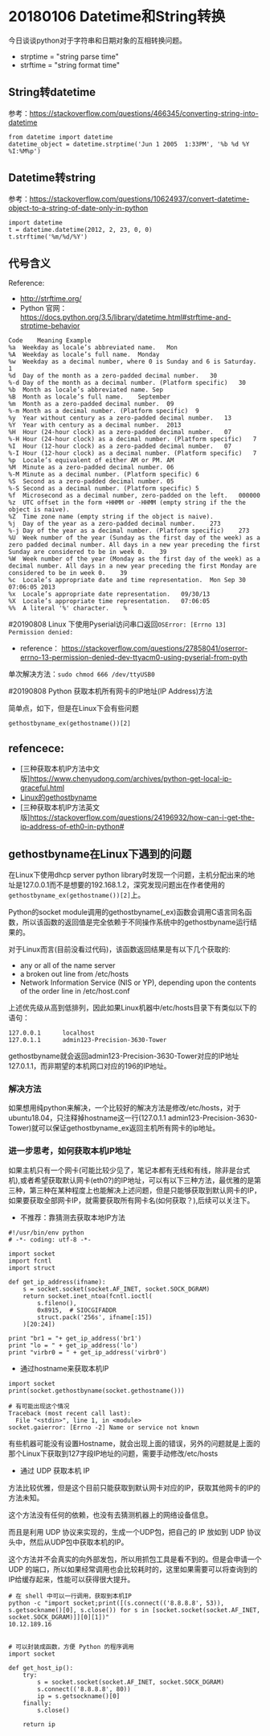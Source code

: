 # 20180106 Datetime和String转换

今日谈谈python对于字符串和日期对象的互相转换问题。

- strptime = "string parse time"
- strftime = "string format time"

## String转datetime

参考：https://stackoverflow.com/questions/466345/converting-string-into-datetime

```
from datetime import datetime
datetime_object = datetime.strptime('Jun 1 2005  1:33PM', '%b %d %Y %I:%M%p')
```

## Datetime转string

参考：https://stackoverflow.com/questions/10624937/convert-datetime-object-to-a-string-of-date-only-in-python

```
import datetime
t = datetime.datetime(2012, 2, 23, 0, 0)
t.strftime('%m/%d/%Y')

```

## 代号含义

Reference:
- http://strftime.org/
- Python 官网： https://docs.python.org/3.5/library/datetime.html#strftime-and-strptime-behavior

```
Code    Meaning Example
%a	Weekday as locale’s abbreviated name.	Mon
%A	Weekday as locale’s full name.	Monday
%w	Weekday as a decimal number, where 0 is Sunday and 6 is Saturday.	1
%d	Day of the month as a zero-padded decimal number.	30
%-d	Day of the month as a decimal number. (Platform specific)	30
%b	Month as locale’s abbreviated name.	Sep
%B	Month as locale’s full name.	September
%m	Month as a zero-padded decimal number.	09
%-m	Month as a decimal number. (Platform specific)	9
%y	Year without century as a zero-padded decimal number.	13
%Y	Year with century as a decimal number.	2013
%H	Hour (24-hour clock) as a zero-padded decimal number.	07
%-H	Hour (24-hour clock) as a decimal number. (Platform specific)	7
%I	Hour (12-hour clock) as a zero-padded decimal number.	07
%-I	Hour (12-hour clock) as a decimal number. (Platform specific)	7
%p	Locale’s equivalent of either AM or PM.	AM
%M	Minute as a zero-padded decimal number.	06
%-M	Minute as a decimal number. (Platform specific)	6
%S	Second as a zero-padded decimal number.	05
%-S	Second as a decimal number. (Platform specific)	5
%f	Microsecond as a decimal number, zero-padded on the left.	000000
%z	UTC offset in the form +HHMM or -HHMM (empty string if the the object is naive).	
%Z	Time zone name (empty string if the object is naive).	
%j	Day of the year as a zero-padded decimal number.	273
%-j	Day of the year as a decimal number. (Platform specific)	273
%U	Week number of the year (Sunday as the first day of the week) as a zero padded decimal number. All days in a new year preceding the first Sunday are considered to be in week 0.	39
%W	Week number of the year (Monday as the first day of the week) as a decimal number. All days in a new year preceding the first Monday are considered to be in week 0.	39
%c	Locale’s appropriate date and time representation.	Mon Sep 30 07:06:05 2013
%x	Locale’s appropriate date representation.	09/30/13
%X	Locale’s appropriate time representation.	07:06:05
%%	A literal '%' character.	%
```


#20190808 Linux 下使用Pyserial访问串口返回`OSError: [Errno 13] Permission denied:`

- reference： https://stackoverflow.com/questions/27858041/oserror-errno-13-permission-denied-dev-ttyacm0-using-pyserial-from-pyth

单次解决方法：`sudo chmod 666 /dev/ttyUSB0`


#20190808 Python 获取本机所有网卡的IP地址(IP Address)方法

简单点，如下，但是在Linux下会有些问题

```
gethostbyname_ex(gethostname())[2]
```

## refencece: 

- [三种获取本机IP方法中文版]https://www.chenyudong.com/archives/python-get-local-ip-graceful.html
- [Linux的gethostbyname](https://linux.die.net/man/3/gethostbyname)
- [三种获取本机IP方法英文版]https://stackoverflow.com/questions/24196932/how-can-i-get-the-ip-address-of-eth0-in-python#


## gethostbyname在Linux下遇到的问题

在Linux下使用dhcp server python library时发现一个问题，主机分配出来的地址是127.0.0.1而不是想要的192.168.1.2，深究发现问题出在作者使用的`gethostbyname_ex(gethostname())[2]`上。

Python的socket module调用的gethostbyname(_ex)函数会调用C语言同名函数，所以该函数的返回值是完全依赖于不同操作系统中的gethostbyname运行结果的。

对于Linux而言(目前没看过代码)，该函数返回结果是有以下几个获取的:
- any or all of the name server
- a broken out line from /etc/hosts
- Network Information Service (NIS or YP), depending upon the contents of the order line in /etc/host.conf

上述优先级从高到低排列，因此如果Linux机器中/etc/hosts目录下有类似以下的语句：
```
127.0.0.1      localhost
127.0.1.1      admin123-Precision-3630-Tower
```
gethostbyname就会返回admin123-Precision-3630-Tower对应的IP地址127.0.1.1，而非期望的本机网口对应的196的IP地址。

### 解决方法

如果想用纯python来解决，一个比较好的解决方法是修改/etc/hosts，对于ubuntu18.04，只注释掉hostname这一行(127.0.1.1      admin123-Precision-3630-Tower)就可以保证gethostbyname_ex返回主机所有网卡的ip地址。


### 进一步思考，如何获取本机IP地址

如果主机只有一个网卡(可能比较少见了，笔记本都有无线和有线，除非是台式机),或者希望获取默认网卡(eth0?)的IP地址，可以有以下三种方法，最优雅的是第三种，第三种在某种程度上也能解决上述问题，但是只能够获取到默认网卡的IP，如果要获取全部网卡IP，就需要获取所有网卡名(如何获取？),后续可以关注下。

- 不推荐：靠猜测去获取本地IP方法

```
#!/usr/bin/env python
# -*- coding: utf-8 -*-

import socket
import fcntl
import struct

def get_ip_address(ifname):
    s = socket.socket(socket.AF_INET, socket.SOCK_DGRAM)
    return socket.inet_ntoa(fcntl.ioctl(
        s.fileno(),
        0x8915,  # SIOCGIFADDR
        struct.pack('256s', ifname[:15])
    )[20:24])

print "br1 = "+ get_ip_address('br1')
print "lo = " + get_ip_address('lo')
print "virbr0 = " + get_ip_address('virbr0')
```

- 通过hostname来获取本机IP

```
import socket
print(socket.gethostbyname(socket.gethostname()))

# 有可能出现这个情况
Traceback (most recent call last):
  File "<stdin>", line 1, in <module>
socket.gaierror: [Errno -2] Name or service not known
```

有些机器可能没有设置Hostname，就会出现上面的错误，另外的问题就是上面的那个Linux下获取到127字段IP地址的问题，需要手动修改/etc/hosts


- 通过 UDP 获取本机 IP

方法比较优雅，但是这个目前只能获取到默认网卡对应的IP，获取其他网卡的IP的方法未知。

这个方法没有任何的依赖，也没有去猜测机器上的网络设备信息。

而且是利用 UDP 协议来实现的，生成一个UDP包，把自己的 IP 放如到 UDP 协议头中，然后从UDP包中获取本机的IP。

这个方法并不会真实的向外部发包，所以用抓包工具是看不到的。但是会申请一个 UDP 的端口，所以如果经常调用也会比较耗时的，这里如果需要可以将查询到的IP给缓存起来，性能可以获得很大提升。

```
# 在 shell 中可以一行调用，获取到本机IP
python -c "import socket;print([(s.connect(('8.8.8.8', 53)), s.getsockname()[0], s.close()) for s in [socket.socket(socket.AF_INET, socket.SOCK_DGRAM)]][0][1])"
10.12.189.16


# 可以封装成函数，方便 Python 的程序调用
import socket

def get_host_ip():
    try:
        s = socket.socket(socket.AF_INET, socket.SOCK_DGRAM)
        s.connect(('8.8.8.8', 80))
        ip = s.getsockname()[0]
    finally:
        s.close()

    return ip
```